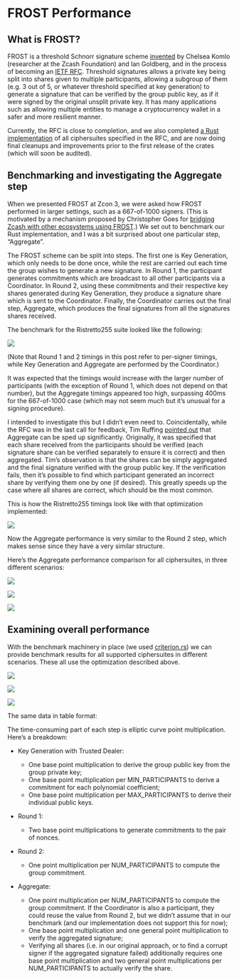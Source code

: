# FROST Performance


## What is FROST?

FROST is a threshold Schnorr signature scheme
[invented](https://eprint.iacr.org/2020/852) by Chelsea Komlo (researcher at the
Zcash Foundation) and Ian Goldberg, and in the process of becoming an [IETF
RFC](https://datatracker.ietf.org/doc/draft-irtf-cfrg-frost/). Threshold
signatures allows a private key being split into shares given to multiple
participants, allowing a subgroup of them (e.g. 3 out of 5, or whatever
threshold specified at key generation) to generate a signature that can be
verified by the group public key, as if it were signed by the original unsplit
private key. It has many applications such as allowing multiple entities to
manage a cryptocurrency wallet in a safer and more resilient manner.

Currently, the RFC is close to completion, and we also completed [a Rust
implementation](https://github.com/ZcashFoundation/frost/) of all ciphersuites
specified in the RFC, and are now doing final cleanups and improvements prior to
the first release of the crates (which will soon be audited).


## Benchmarking and investigating the Aggregate step

When we presented FROST at Zcon 3, we were asked how FROST performed in larger
settings, such as a 667-of-1000 signers. (This is motivated by a mechanism
proposed by Christopher Goes for [bridging Zcash with other ecosystems using
FROST](https://forum.zcashcommunity.com/t/proposed-architecture-for-a-zcash-namada-ibc-ecosystem-ethereum-ecosystem-non-custodial-bridge-using-frost-multisignatures/42749).)
We set out to benchmark our Rust implementation, and I was a bit surprised about
one particular step, “Aggregate”.

The FROST scheme can be split into steps. The first one is Key Generation, which
only needs to be done once, while the rest are carried out each time the group
wishes to generate a new signature. In Round 1, the participant generates
commitments which are broadcast to all other participants via a Coordinator. In
Round 2, using these commitments and their respective key shares generated
during Key Generation, they produce a signature share which is sent to the
Coordinator. Finally, the Coordinator carries out the final step, Aggregate,
which produces the final signatures from all the signatures shares received.

The benchmark for the Ristretto255 suite looked like the following:

![](times-by-size-and-function-ristretto255-all-shares.png)

(Note that Round 1 and 2 timings in this post refer to per-signer timings, while
Key Generation and Aggregate are performed by the Coordinator.)

It was expected that the timings would increase with the larger number of
participants (with the exception of Round 1, which does not depend on that
number), but the Aggregate timings appeared too high, surpassing 400ms for the
667-of-1000 case (which may not seem much but it’s unusual for a signing
procedure).

I intended to investigate this but I didn’t even need to. Coincidentally, while
the RFC was in the last call for feedback, Tim Ruffing [pointed
out](https://mailarchive.ietf.org/arch/msg/cfrg/QQhyjvvcoaqLslaX3gWwABqHN-s/)
that Aggregate can be sped up significantly. Originally, it was specified that
each share received from the participants should be verified (each signature
share can be verified separately to ensure it is correct) and then aggregated.
Tim’s observation is that the shares can be simply aggregated and the final
signature verified with the group public key. If the verification fails, then
it’s possible to find which participant generated an incorrect share by
verifying them one by one (if desired). This greatly speeds up the case where
all shares are correct, which should be the most common.

This is how the Ristretto255 timings look like with that optimization
implemented:

![](times-by-size-and-function-ristretto255-aggregated.png)

Now the Aggregate performance is very similar to the Round 2 step, which makes
sense since they have a very similar structure.

Here’s the Aggregate performance comparison for all ciphersuites, in three
different scenarios:


![](verify-aggregated-vs-all-shares-10.png)

![](verify-aggregated-vs-all-shares-100.png)

![](verify-aggregated-vs-all-shares-1000.png)


## Examining overall performance

With the benchmark machinery in place (we used
[criterion.rs](https://github.com/bheisler/criterion.rs)) we can provide
benchmark results for all supported ciphersuites in different scenarios. These
all use the optimization described above.

![](times-by-ciphersuite-and-function-10.png)

![](times-by-ciphersuite-and-function-100.png)

![](times-by-ciphersuite-and-function-1000.png)

The same data in table format:

<!-- Benchmarks -->
<!-- Benchmarks -->

The time-consuming part of each step is elliptic curve point multiplication.
Here’s a breakdown:

- Key Generation with Trusted Dealer:

  - One base point multiplication to derive the group public key from the group
    private key;
  - One base point multiplication per MIN_PARTICIPANTS to derive a commitment
    for each polynomial coefficient;
  - One base point multiplication per MAX_PARTICIPANTS to derive their
    individual public keys.

- Round 1:

  - Two base point multiplications to generate commitments to the pair of
    nonces.

- Round 2:

  - One point multiplication per NUM_PARTICIPANTS to compute the group
    commitment.

- Aggregate:

  - One point multiplication per NUM_PARTICIPANTS to compute the group
    commitment. If the Coordinator is also a participant, they could reuse the
    value from Round 2, but we didn’t assume that in our benchmark (and our
    implementation does not support this for now);
  - One base point multiplication and one general point multiplication to verify
    the aggregated signature;
  - Verifying all shares (i.e. in our original approach, or to find a corrupt
    signer if the aggregated signature failed) additionally requires one base
    point multiplication and two general point multiplications per
    NUM_PARTICIPANTS to actually verify the share.
